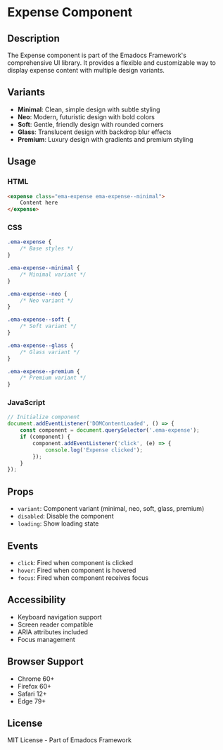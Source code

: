 # Expense Component

## Description
The Expense component is part of the Emadocs Framework's comprehensive UI library. It provides a flexible and customizable way to display expense content with multiple design variants.

## Variants
- **Minimal**: Clean, simple design with subtle styling
- **Neo**: Modern, futuristic design with bold colors
- **Soft**: Gentle, friendly design with rounded corners
- **Glass**: Translucent design with backdrop blur effects
- **Premium**: Luxury design with gradients and premium styling

## Usage

### HTML
```html
<expense class="ema-expense ema-expense--minimal">
    Content here
</expense>
```

### CSS
```css
.ema-expense {
    /* Base styles */
}

.ema-expense--minimal {
    /* Minimal variant */
}

.ema-expense--neo {
    /* Neo variant */
}

.ema-expense--soft {
    /* Soft variant */
}

.ema-expense--glass {
    /* Glass variant */
}

.ema-expense--premium {
    /* Premium variant */
}
```

### JavaScript
```javascript
// Initialize component
document.addEventListener('DOMContentLoaded', () => {
    const component = document.querySelector('.ema-expense');
    if (component) {
        component.addEventListener('click', (e) => {
            console.log('Expense clicked');
        });
    }
});
```

## Props
- `variant`: Component variant (minimal, neo, soft, glass, premium)
- `disabled`: Disable the component
- `loading`: Show loading state

## Events
- `click`: Fired when component is clicked
- `hover`: Fired when component is hovered
- `focus`: Fired when component receives focus

## Accessibility
- Keyboard navigation support
- Screen reader compatible
- ARIA attributes included
- Focus management

## Browser Support
- Chrome 60+
- Firefox 60+
- Safari 12+
- Edge 79+

## License
MIT License - Part of Emadocs Framework

